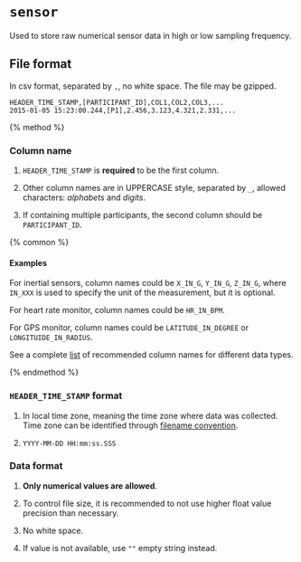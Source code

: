 # `sensor`

Used to store raw numerical sensor data in high or low sampling frequency.

## File format

In csv format, separated by `,`, no white space. The file may be gzipped.

```
HEADER_TIME_STAMP,[PARTICIPANT_ID],COL1,COL2,COL3,...
2015-01-05 15:23:00.244,[P1],2.456,3.123,4.321,2.331,...
```

{% method %}

### Column name

1. `HEADER_TIME_STAMP` is **required** to be the first column.

2. Other column names are in UPPERCASE style, separated by `_`, allowed characters: *alphabets* and *digits*.

3. If containing multiple participants, the second column should be `PARTICIPANT_ID`.

{% common %}
#### Examples

For inertial sensors, column names could be `X_IN_G`, `Y_IN_G`, `Z_IN_G`, where `IN_XXX` is used to specify the unit of the measurement, but it is optional.

For heart rate monitor, column names could be `HR_IN_BPM`.

For GPS monitor, column names could be `LATITUDE_IN_DEGREE` or  `LONGITUIDE_IN_RADIUS`.

See a complete [list](#) of recommended column names for different data types.

{% endmethod %}

### `HEADER_TIME_STAMP` format

1. In local time zone, meaning the time zone where data was collected. Time zone can be identified through [filename convention](#).

2. `YYYY-MM-DD HH:mm:ss.SSS`

### Data format

1. **Only numerical values are allowed**.

2. To control file size, it is recommended to not use higher float value precision than necessary.

3. No white space.

4. If value is not available, use `""` empty string instead.

